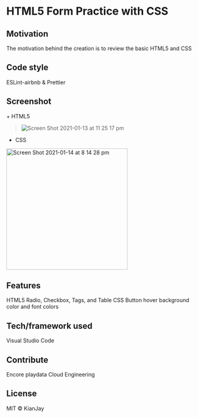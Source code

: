 <h1>HTML5 Form Practice with CSS</h1>


<h2> Motivation</h2>
The motivation behind the creation is to review the basic HTML5 and CSS

<h2>Code style</h2>
ESLint-airbnb & Prettier

Screenshot
-------------
<div>
+ HTML5
  
> ![Screen Shot 2021-01-13 at 11 25 17 pm](https://user-images.githubusercontent.com/54985943/104467440-aba70700-55f9-11eb-9dc2-a9fcce9503ad.png)


+ CSS

<img width="318" alt="Screen Shot 2021-01-14 at 8 14 28 pm" src="https://user-images.githubusercontent.com/54985943/104583935-20834b00-56a5-11eb-818f-5627fb33faaf.png">
</div>
<h2>Features </h2>
HTML5 Radio, Checkbox, Tags, and Table
CSS Button hover background color and font colors

<h2>Tech/framework used</h2>
Visual Studio Code

<h2>Contribute</h2>
Encore playdata Cloud Engineering

<h2>License</h2>
MIT © KianJay
